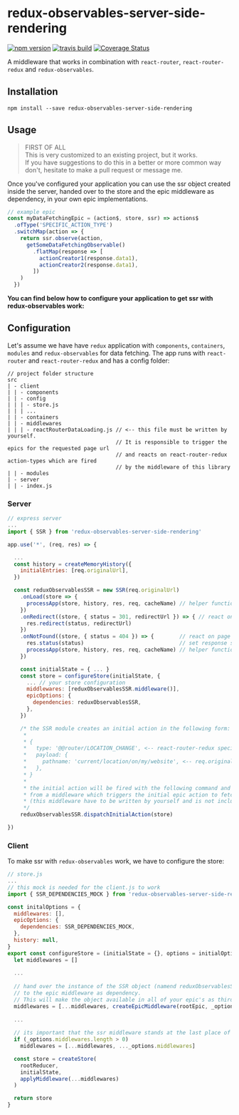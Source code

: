 # redux-observables-server-side-rendering

[![npm version](https://badge.fury.io/js/redux-observables-server-side-rendering.svg)](https://www.npmjs.com/package/redux-observables-server-side-rendering)
[![travis build](https://travis-ci.org/meinto/redux-observables-server-side-rendering.svg?branch=master)](https://travis-ci.org/meinto/redux-observables-server-side-rendering)
[![Coverage Status](https://coveralls.io/repos/github/meinto/redux-observables-server-side-rendering/badge.svg?branch=master)](https://coveralls.io/github/meinto/redux-observables-server-side-rendering?branch=master)

A middleware that works in combination with `react-router`, `react-router-redux` and `redux-observables`.

## Installation

```
npm install --save redux-observables-server-side-rendering
```

## Usage

> FIRST OF ALL  
> This is very customized to an existing project, but it works.  
> If you have suggestions to do this in a better or more common way don't, hesitate to make a pull request or message me.

Once you've configured your application you can use the ssr object created inside the server, handed over to the store and the epic middleware as dependency, in your own epic implementations.

```js
// example epic
const myDataFetchingEpic = (action$, store, ssr) => actions$
  .ofType('SPECIFIC_ACTION_TYPE')
  .switchMap(action => {
    return ssr.observe(action, 
      getSomeDataFetchingObservable()
        .flatMap(response => [
          actionCreator1(response.data1),
          actionCreator2(response.data1),
        ])        
    )
  })

```

**You can find below how to configure your application to get ssr with redux-observables work:**

## Configuration

Let's assume we have have `redux` application with `components`, `containers`, `modules` and `redux-observables` for data fetching. The app runs with `react-router` and `react-router-redux` and has a config folder:

```
// project folder structure
src
| - client
| | - components
| | - config
| | | - store.js
| | | ...
| | - containers
| | - middlewares
| | | - reactRouterDataLoading.js // <-- this file must be written by yourself.
                                  // It is responsible to trigger the epics for the requested page url
                                  // and reacts on react-router-redux action-types which are fired
                                  // by the middleware of this library
| | - modules
| - server
| | - index.js
```

### Server

```js
// express server
...
import { SSR } from 'redux-observables-server-side-rendering'

app.use('*', (req, res) => {

  ...
  const history = createMemoryHistory({
    initialEntries: [req.originalUrl],
  })

  const reduxObservablesSSR = new SSR(req.originalUrl)
    .onLoad(store => {
      processApp(store, history, res, req, cacheName) // helper function to renderToString(YourApp)
    })
    .onRedirect((store, { status = 301, redirectUrl }) => { // react on redirects
      res.redirect(status, redirectUrl)
    })
    .onNotFound((store, { status = 404 }) => {        // react on page notFound
      res.status(status)                              // set response status code
      processApp(store, history, res, req, cacheName) // helper function to renderToString(YourApp)
    })

    const initialState = { ... }
    const store = configureStore(initialState, {
      ... // your store configuration
      middlewares: [reduxObservablesSSR.middleware()],
      epicOptions: {
        dependencies: reduxObservablesSSR,
      },
    })

    /* the SSR module creates an initial action in the following form:
     * 
     * {
     *   type: '@@router/LOCATION_CHANGE', <-- react-router-redux specific action type
     *   payload: {
     *     pathname: 'current/location/on/my/website', <-- req.originalUrl
     *   },
     * }
     * 
     * the initial action will be fired with the following command and could be handled
     * from a middleware which triggers the initial epic action to fetch required data.
     * (this middleware have to be written by yourself and is not included in this library)
     */
    reduxObservablesSSR.dispatchInitialAction(store)

})
```

### Client

To make ssr with `redux-observables` work, we have to configure the store:

```js
// store.js
...
// this mock is needed for the client.js to work
import { SSR_DEPENDENCIES_MOCK } from 'redux-observables-server-side-rendering'

const initalOptions = {
  middlewares: [],
  epicOptions: {
    dependencies: SSR_DEPENDENCIES_MOCK,
  },
  history: null,
}
export const configureStore = (initialState = {}, options = initialOptions) => {
  let middlewares = []
  
  ...
  
  // hand over the instance of the SSR object (namend reduxObservablesSSR in the server implementation) 
  // to the epic middleware as dependency.
  // This will make the object available in all of your epic's as third argument.
  middlewares = [...middlewares, createEpicMiddleware(rootEpic, _options.epicOptions)]
  
  ...
  
  // its important that the ssr middleware stands at the last place of the array
  if (_options.middlewares.length > 0)
    middlewares = [...middlewares, ..._options.middlewares]

  const store = createStore(
    rootReducer,
    initialState,
    applyMiddleware(...middlewares)
  )

  return store
}
```

